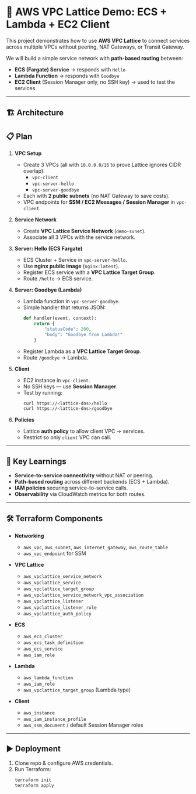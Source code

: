 # 🚀 AWS VPC Lattice Demo: ECS + Lambda + EC2 Client

This project demonstrates how to use **AWS VPC Lattice** to connect services across multiple VPCs without peering, NAT Gateways, or Transit Gateway.  

We will build a simple service network with **path-based routing** between:
- **ECS (Fargate) Service** → responds with `Hello`
- **Lambda Function** → responds with `Goodbye`
- **EC2 Client** (Session Manager only, no SSH key) → used to test the services

---

## 🏗️ Architecture

## 📋 Plan

1. **VPC Setup**
   - Create 3 VPCs (all with `10.0.0.0/16` to prove Lattice ignores CIDR overlap).
     - `vpc-client`
     - `vpc-server-hello`
     - `vpc-server-goodbye`
   - Each with **2 public subnets** (no NAT Gateway to save costs).
   - VPC endpoints for **SSM / EC2 Messages / Session Manager** in `vpc-client`.

2. **Service Network**
   - Create **VPC Lattice Service Network** (`demo-svnet`).
   - Associate all 3 VPCs with the service network.

3. **Server: Hello (ECS Fargate)**
   - ECS Cluster + Service in `vpc-server-hello`.
   - Use **nginx public image** (`nginx:latest`).
   - Register ECS service with a **VPC Lattice Target Group**.
   - Route `/hello` → ECS service.

4. **Server: Goodbye (Lambda)**
   - Lambda function in `vpc-server-goodbye`.
   - Simple handler that returns JSON:
     ```python
     def handler(event, context):
         return {
             "statusCode": 200,
             "body": "Goodbye from Lambda!"
         }
     ```
   - Register Lambda as a **VPC Lattice Target Group**.
   - Route `/goodbye` → Lambda.

5. **Client**
   - EC2 instance in `vpc-client`.
   - No SSH keys — use **Session Manager**.
   - Test by running:
     ```bash
     curl https://<lattice-dns>/hello
     curl https://<lattice-dns>/goodbye
     ```

6. **Policies**
   - Lattice **auth policy** to allow client VPC → services.
   - Restrict so only `client` VPC can call.

---

## 🔑 Key Learnings

- **Service-to-service connectivity** without NAT or peering.
- **Path-based routing** across different backends (ECS + Lambda).
- **IAM policies** securing service-to-service calls.
- **Observability** via CloudWatch metrics for both routes.

---

## 🛠️ Terraform Components

- **Networking**
  - `aws_vpc`, `aws_subnet`, `aws_internet_gateway`, `aws_route_table`
  - `aws_vpc_endpoint` for SSM

- **VPC Lattice**
  - `aws_vpclattice_service_network`
  - `aws_vpclattice_service`
  - `aws_vpclattice_target_group`
  - `aws_vpclattice_service_network_vpc_association`
  - `aws_vpclattice_listener`
  - `aws_vpclattice_listener_rule`
  - `aws_vpclattice_auth_policy`

- **ECS**
  - `aws_ecs_cluster`
  - `aws_ecs_task_definition`
  - `aws_ecs_service`
  - `aws_iam_role`

- **Lambda**
  - `aws_lambda_function`
  - `aws_iam_role`
  - `aws_vpclattice_target_group` (Lambda type)

- **Client**
  - `aws_instance`
  - `aws_iam_instance_profile`
  - `aws_ssm_document` / default Session Manager roles

---

## ▶️ Deployment

1. Clone repo & configure AWS credentials.
2. Run Terraform:
   ```bash
   terraform init
   terraform apply